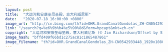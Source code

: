 ```yaml
---
layout: post
title:  "大运河和安康圣母圣殿，意大利威尼斯"
date:   "2020-07-18 16:00:00 +0800"
image_url: "http://cn.bing.com/th?id=OHR.GrandCanalGondolas_ZH-CN0542933448_1920x1080.jpg&rf=LaDigue_1920x1080.jpg&pid=hp"
link: "/search?q=%e6%9b%b4%e5%90%8d&form=hpcapt&mkt=zh-cn"
copyright: "大运河和安康圣母圣殿，意大利威尼斯 (© Jim Richardson/Offset by Shutterstock)"
image_hash: "bffd409f66bd1c275ac81c1865487861"
image_filename: "th?id=OHR.GrandCanalGondolas_ZH-CN0542933448_1920x1080.jpg&rf=LaDigue_1920x1080.jpg&pid=hp"
---
```

